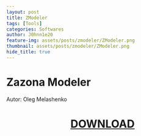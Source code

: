 ```yaml
---
layout: post
title: ZModeler
tags: [Tools]
categories: Softwares
author: J0hnn1e20
feature-img: assets/posts/zmodeler/ZModeler.png
thumbnail: assets/posts/zmodeler/ZModeler.png
hide_title: true
---
```


# Zazona Modeler

Autor: Oleg Melashenko

<h1 style="text-align: center; color: white;">
    <a href="/assets/posts/zmodeler/ZModeler 2.2.6 (x86).7z" download>DOWNLOAD</a>
<h1>